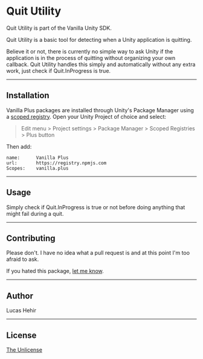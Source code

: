 # Quit Utility

Quit Utility is part of the Vanilla Unity SDK.

Quit Utility is a basic tool for detecting when a Unity application is quitting.

Believe it or not, there is currently no simple way to ask Unity if the application is in the process of quitting without organizing your own callback. Quit Utility handles this simply and automatically without any extra work, just check if Quit.InProgress is true.

---

## Installation

Vanilla Plus packages are installed through Unity's Package Manager using a [scoped registry](https://docs.unity3d.com/Manual/upm-scoped.html). Open your Unity Project of choice and select:

> Edit menu > Project settings > Package Manager > Scoped Registries > Plus button

Then add:


	name:      Vanilla Plus
	url:       https://registry.npmjs.com
	Scopes:    vanilla.plus

---

## Usage

Simply check if Quit.InProgress is true or not before doing anything that might fail during a quit.

---

## Contributing
Please don't. I have no idea what a pull request is and at this point I'm too afraid to ask.

If you hated this package, [let me know](mailto:lucas@vanilla.plus).

---

## Author

Lucas Hehir

---

## License
[The Unlicense](https://unlicense.org/)